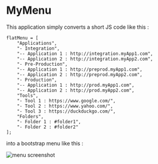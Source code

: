MyMenu
================================

This application simply converts a short JS code like this :

    flatMenu = [
        "Applications",
        "- Integration",
        "-- Application 1 : http://integration.myApp1.com",
        "-- Application 2 : http://integration.myApp2.com",
        "- Pre-Production",
        "-- Application 1 : http://preprod.myApp1.com",
        "-- Application 2 : http://preprod.myApp2.com",
        "- Production",
        "-- Application 1 : http://prod.myApp1.com",
        "-- Application 2 : http://prod.myApp2.com",
        "Tools",
        "- Tool 1 : https://www.google.com/",
        "- Tool 2 : https://www.yahoo.com/",
        "- Tool 3 : https://duckduckgo.com/",
        "Folders",
        "- Folder 1 : #folder1",
        "- Folder 2 : #folder2"
    ];

into a bootstrap menu like this :

![menu screenshot](https://github.com/Agent-22/MyMenu/blob/master/readme/menu.png)